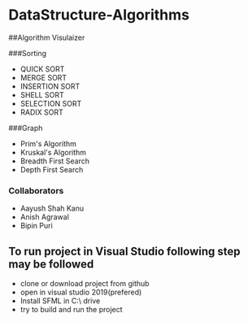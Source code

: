 # DataStructure-Algorithms
##Algorithm Visulaizer

###Sorting

* QUICK SORT
* MERGE SORT
* INSERTION SORT
* SHELL SORT
* SELECTION SORT
* RADIX SORT

###Graph

* Prim's Algorithm
* Kruskal's Algorithm
* Breadth First Search
* Depth First Search

### Collaborators
* Aayush Shah Kanu
* Anish Agrawal
* Bipin Puri

## To run project in Visual Studio following step may be followed
* clone or download project from github
* open in visual studio 2019(prefered)
* Install SFML in C:\ drive
* try to build and run the project
